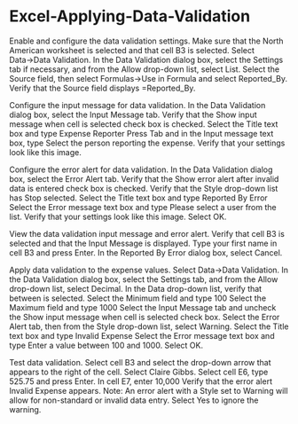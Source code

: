 # Excel-Applying-Data-Validation
Enable and configure the data validation settings.
    Make sure that the North American worksheet is selected and that cell B3 is selected.
    Select Data→Data Validation.
    In the Data Validation dialog box, select the Settings tab if necessary, and from the Allow drop-down list, select List.
    Select the Source field, then select Formulas→Use in Formula and select Reported_By.
    Verify that the Source field displays =Reported_By.

Configure the input message for data validation.
    In the Data Validation dialog box, select the Input Message tab.
    Verify that the Show input message when cell is selected check box is checked.
    Select the Title text box and type Expense Reporter
    Press Tab and in the Input message text box, type Select the person reporting the expense.
    Verify that your settings look like this image.

Configure the error alert for data validation.
    In the Data Validation dialog box, select the Error Alert tab.
    Verify that the Show error alert after invalid data is entered check box is checked. Verify that the Style drop-down list has Stop selected.
    Select the Title text box and type Reported By Error
    Select the Error message text box and type Please select a user from the list.
    Verify that your settings look like this image.
    Select OK.

View the data validation input message and error alert.
    Verify that cell B3 is selected and that the Input Message is displayed.
    Type your first name in cell B3 and press Enter.
    In the Reported By Error dialog box, select Cancel.

Apply data validation to the expense values.
    Select Data→Data Validation.
    In the Data Validation dialog box, select the Settings tab, and from the Allow drop-down list, select Decimal.
    In the Data drop-down list, verify that between is selected.
    Select the Minimum field and type 100
    Select the Maximum field and type 1000
    Select the Input Message tab and uncheck the Show input message when cell is selected check box.
    Select the Error Alert tab, then from the Style drop-down list, select Warning.
    Select the Title text box and type Invalid Expense
    Select the Error message text box and type Enter a value between 100 and 1000.
    Select OK.

Test data validation.
    Select cell B3 and select the drop-down arrow that appears to the right of the cell.
    Select Claire Gibbs.
    Select cell E6, type 525.75 and press Enter.
    In cell E7, enter 10,000
    Verify that the error alert Invalid Expense appears.
    Note: An error alert with a Style set to Warning will allow for non-standard or invalid data entry.
    Select Yes to ignore the warning.
